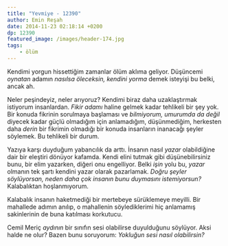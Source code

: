 ```yaml
---
title: "Yevmiye - 12390"
author: Emin Reşah
date: 2014-11-23 02:18:14 +0200
dp: 12390
featured_image: /images/header-174.jpg
tags: 
    - ölüm
---
```


Kendimi yorgun hissettiğim zamanlar ölüm aklıma geliyor. 
Düşüncemi *oynatan* adamın *nasılsa öleceksin, kendini yorma* demek
isteyişi bu belki, ancak ah.

Neler peşindeyiz, neler arıyoruz? Kendimi biraz daha uzaklaştırmak istiyorum
insanlardan. *Fikir adamı* haline gelmek kadar tehlikeli bir şey yok. Bir
konuda fikrinin sorulmaya başlaması ve *bilmiyorum, umurumda da değil* diyecek
kadar güçlü olmadığım için anlamadığım, düşünmediğim, herkesten daha *derin*
bir fikrimin olmadığı bir konuda insanların inanacağı şeyler söylemek. Bu
tehlikeli bir durum.

Yazıya karşı duyduğum yabancılık da arttı. İnsanın nasıl *yazar* olabildiğine
dair bir eleştiri dönüyor kafamda. Kendi elini tutmak gibi düşünebilirsiniz
bunu, bir elim yazarken, diğeri onu engelliyor. Belki *işin* yolu bu, *yazar*
olmanın tek şartı kendini yazar olarak pazarlamak. *Doğru şeyler söylüyorsan,
neden daha çok insanın bunu duymasını istemiyorsun?* Kalabalıktan
hoşlanmıyorum.

Kalabalık insanın haketmediği bir mertebeye sürüklemeye meyilli.  Bir mahallede
adımın anılıp, o mahallenin söylediklerimi hiç anlamamış sakinlerinin de buna
katılması korkutucu.

Cemil Meriç *aydının* bir sınıfın sesi olabilirse duyulduğunu söylüyor. Aksi
halde ne olur? Bazen bunu soruyorum: *Yokluğun sesi nasıl olabilirsin?*

